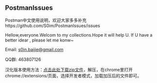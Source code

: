 ## PostmanIssues


Postman中文使用说明，欢迎大家多多补充https://github.com/S0im/PostmanIssues/issues


Hellow,everyone.Welcom to my collections.Hope it will help U. If U have a better idear , please let me konw~

Email:  s0in.baijie@gmail.com

QQ群: 463807126

汉化版本使用方法：[点击此处下载zip文件]，解压，在chrome里打开chrome://extensions/页面，选择开发者模式，加载加压后的文件即可。


[点击此处下载zip文件]: https://github.com/S0im/PostmanIssues/raw/master/Postman%20for%20chrome-V5.4.0_0%E6%B1%89%E5%8C%96%E7%89%88.zip  "点击此处下载zip文件"
